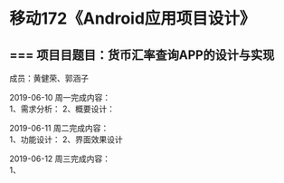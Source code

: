 # 移动172《Android应用项目设计》<br>
===
项目目题目：货币汇率查询APP的设计与实现<br>
---
成员：黄健荣、郭涵子<br>

2019-06-10 周一完成内容：<br>
1、需求分析： 2、概要设计：<br>

2019-06-11 周二完成内容：<br>
1、功能设计： 2、界面效果设计<br>

2019-06-12 周三完成内容：<br>
1、<br>
